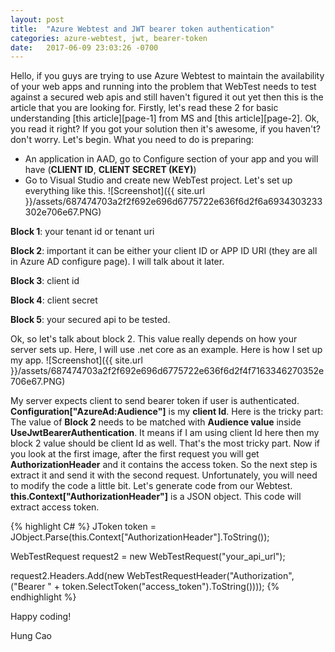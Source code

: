 ```yaml
---
layout: post
title:  "Azure Webtest and JWT bearer token authentication"
categories: azure-webtest, jwt, bearer-token
date:   2017-06-09 23:03:26 -0700
---
```

Hello, if you guys are trying to use Azure Webtest to maintain the availability of your web apps and running into the problem that WebTest needs to test against a secured web apis and still haven't figured it out yet then this is the article that you are looking for. Firstly, let's read these 2 for basic understanding [this article][page-1] from MS and [this article][page-2]. Ok, you read it right? If you got your solution then it's awesome, if you haven't? don't worry. Let's begin. What you need to do is preparing:

* An application in AAD, go to Configure section of your app and you will have (**CLIENT ID**, **CLIENT SECRET (KEY)**)
* Go to Visual Studio and create new WebTest project. Let's set up everything like this. 
![Screenshot]({{ site.url }}/assets/687474703a2f2f692e696d6775722e636f6d2f6a6934303233302e706e67.PNG)

**Block 1**: your tenant id or tenant uri

**Block 2**: important it can be either your client ID or APP ID URI (they are all in Azure AD configure page). I will talk about it later.

**Block 3**: client id

**Block 4**: client secret

**Block 5**: your secured api to be tested.

Ok, so let's talk about block 2. This value really depends on how your server sets up. Here, I will use .net core as an example. Here is how I set up my app.
![Screenshot]({{ site.url }}/assets/687474703a2f2f692e696d6775722e636f6d2f4f7163346270352e706e67.PNG)

My server expects client to send bearer token if user is authenticated. **Configuration["AzureAd:Audience"]** is my **client Id**. Here is the tricky part: The value of **Block 2** needs to be matched with **Audience value** inside **UseJwtBearerAuthentication**. It means if I am using client Id here then my block 2 value should be client Id as well. That's the most tricky part. Now if you look at the first image, after the first request you will get **AuthorizationHeader** and it contains the access token. So the next step is extract it and send it with the second request. Unfortunately, you will need to modify the code a little bit. Let's generate code from our Webtest. **this.Context["AuthorizationHeader"]** is a JSON object. This code will extract access token.

{% highlight C# %}
JToken token = JObject.Parse(this.Context["AuthorizationHeader"].ToString());

WebTestRequest request2 = new WebTestRequest("your_api_url");

request2.Headers.Add(new WebTestRequestHeader("Authorization", ("Bearer " + token.SelectToken("access_token").ToString())));
{% endhighlight %}

Happy coding!

Hung Cao
